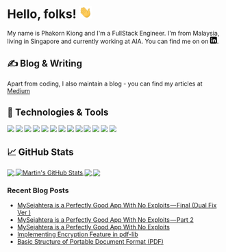 # Hello, folks! <img src="https://raw.githubusercontent.com/PhakornKiong/PhakornKiong/master/static/wave.gif" width="30px">

My name is Phakorn Kiong and I'm a FullStack Engineer. I'm from Malaysia, living in Singapore and currently working at AIA. You can find me on on [![LinkedIn][2.2]][2].

## &#x270d; Blog & Writing

Apart from coding, I also maintain a blog - you can find my articles at [Medium](https://medium.com/@PhakornKiong)

## 🔧 Technologies & Tools

![](https://img.shields.io/badge/Editor-Visual_Studio_Code-informational?style=flat&logo=visualstudiocode&logoColor=white&color=2bbc8a)
![](https://img.shields.io/badge/Code-Python-informational?style=flat&logo=python&logoColor=white&color=2bbc8a)
![](https://img.shields.io/badge/Code-JavaScript-informational?style=flat&logo=javascript&logoColor=white&color=2bbc8a)
![](https://img.shields.io/badge/Code-TypeScript-informational?style=flat&logo=typescript&logoColor=white&color=2bbc8a)
![](https://img.shields.io/badge/Code-Angular-informational?style=flat&logo=angular&logoColor=white&color=2bbc8a)
![](https://img.shields.io/badge/Runtime-Node.js-informational?style=flat&logo=nodedotjs&logoColor=white&color=2bbc8a)
![](https://img.shields.io/badge/Shell-Bash-informational?style=flat&logo=gnu-bash&logoColor=white&color=2bbc8a)
![](https://img.shields.io/badge/Test-Jest-informational?style=flat&logo=jest&logoColor=white&color=2bbc8a)
![](https://img.shields.io/badge/Tools-MSSQL-informational?style=flat&logo=microsoftsqlserver&logoColor=white&color=2bbc8a)
![](https://img.shields.io/badge/Tools-Docker-informational?style=flat&logo=docker&logoColor=white&color=2bbc8a)
![](https://img.shields.io/badge/Tools-Kubernetes-informational?style=flat&logo=kubernetes&logoColor=white&color=2bbc8a)
![](https://img.shields.io/badge/Cloud-Microsoft_Azure-informational?style=flat&logo=microsoftazure&logoColor=white&color=2bbc8a)
![](https://img.shields.io/badge/CI/CD-Azure_DevOps-informational?style=flat&logo=azuredevops&logoColor=white&color=2bbc8a)

## &#x1f4c8; GitHub Stats

<a href="https://github.com/PhakornKiong/PhakornKiong">
  <img align="center" src="https://github-readme-stats.vercel.app/api/top-langs/?username=PhakornKiong&hide=css,html,tex&title_color=ffffff&text_color=c9cacc&icon_color=2bbc8a&bg_color=1d1f21&langs_count=3" />
</a>
<a href="https://github.com/PhakornKiong/PhakornKiong">
  <img align="center" src="https://github-readme-stats.vercel.app/api?username=PhakornKiong&show_icons=true&line_height=27&include_all_commits&count_private=true&title_color=ffffff&text_color=c9cacc&icon_color=2bbc8a&bg_color=1d1f21" alt="Martin's GitHub Stats" />
</a>

<a href="https://github.com/PhakornKiong/ALS-Context">
  <img align="center" src="https://github-readme-stats.vercel.app/api/pin/?username=PhakornKiong&repo=ALS-Context&title_color=ffffff&text_color=c9cacc&icon_color=2bbc8a&bg_color=1d1f21" />
</a>

<a href="https://github.com/PhakornKiong/Node-EventLoop-Visualizer-Server">
  <img align="center" src="https://github-readme-stats.vercel.app/api/pin/?username=PhakornKiong&repo=Node-EventLoop-Visualizer-Server&title_color=ffffff&text_color=c9cacc&icon_color=2bbc8a&bg_color=1d1f21" />
</a>

### Recent Blog Posts
<!-- BLOG-POST-LIST:START -->
- [MySejahtera is a Perfectly Good App With No Exploits — Final (Dual Fix Ver )](https://medium.com/@PhakornKiong/mysejahtera-is-a-perfectly-good-app-with-no-exploits-final-dual-fix-ver-7963f3d5c16a?source=rss-d98716de5277------2)
- [MySejahtera is a Perfectly Good App With No Exploits — Part 2](https://medium.com/@PhakornKiong/mysejahtera-is-a-perfectly-good-app-with-no-exploits-part-2-dba10a428d07?source=rss-d98716de5277------2)
- [MySejahtera is a Perfectly Good App With No Exploits](https://medium.com/@PhakornKiong/mysejahtera-is-a-perfectly-good-app-with-no-exploits-c75c1643d2ff?source=rss-d98716de5277------2)
- [Implementing Encryption Feature  in pdf-lib](https://medium.com/aia-sg-techblog/implementing-encryption-feature-in-pdf-lib-112091bce9af?source=rss-d98716de5277------2)
- [Basic Structure of Portable Document Format (PDF)](https://medium.com/aia-sg-techblog/basic-structure-of-portable-document-format-pdf-79db682579c9?source=rss-d98716de5277------2)
<!-- BLOG-POST-LIST:END -->

<!-- links to social media icons -->

<!-- icons with padding -->

[1.1]: http://i.imgur.com/0o48UoR.png 'github icon with padding'

<!-- icons without padding -->

[1.2]: http://i.imgur.com/9I6NRUm.png 'github icon without padding'
[2.2]: https://raw.githubusercontent.com/PhakornKiong/PhakornKiong/master/static/linkedin-3-16.png 'LinkedIn icon without padding'

<!-- links to social media accounts -->

[1]: https://github.com/PhakornKiong
[2]: https://www.linkedin.com/in/phakorn/

<!-- Resources -->
<!-- Icons: https://simpleicons.org/ -->
<!-- Icons Slug: https://github.com/simple-icons/simple-icons/blob/develop/slugs.md -->
<!-- GitHub Stats: https://github.com/anuraghazra/github-readme-stats -->
<!-- Emojis: https://emojipedia.org/emoji/ -->
<!-- HTML Emojis: https://www.fileformat.info/index.htm -->
<!-- Shields: https://shields.io/ -->
<!-- Awesome GitHub Profile README: https://github.com/abhisheknaiidu/awesome-github-profile-readme -->
